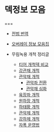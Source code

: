 # 덱정보 모음
===
* [전법 번역](https://docs.google.com/spreadsheets/d/177EsZmoxShGiROVeCpnh4DuWHDRgKb4pUoMENCuBQ3U/edit#gid=843521125)

* [오버레이 정보 모음집](https://docs.google.com/spreadsheets/d/177EsZmoxShGiROVeCpnh4DuWHDRgKb4pUoMENCuBQ3U/edit?usp=sharing)

* 무림녹용 개척 정리글
    * [티어 개척덱 비교](https://cafe.naver.com/sgzqookka/147038)
    * [강관채 개척](https://cafe.naver.com/sgzqookka/146613)
    * [관악채 개척](https://cafe.naver.com/sgzqookka/146782)
        * [관악좌 전환](https://cafe.naver.com/sgzqookka/147009)
        * [관악채 심화](https://cafe.naver.com/sgzqookka/147063)
    * [육장좌 개척](https://cafe.naver.com/sgzqookka/146798)
    * [원하장 개척](https://cafe.naver.com/sgzqookka/146829)
    * [하태황 개척](https://cafe.naver.com/sgzqookka/146879)
    * [관악제 개척](https://cafe.naver.com/sgzqookka/148406)
    * [강하제 개척](https://cafe.naver.com/sgzqookka/148479)
    * [자폭 운영법](https://cafe.naver.com/sgzqookka/147129)
